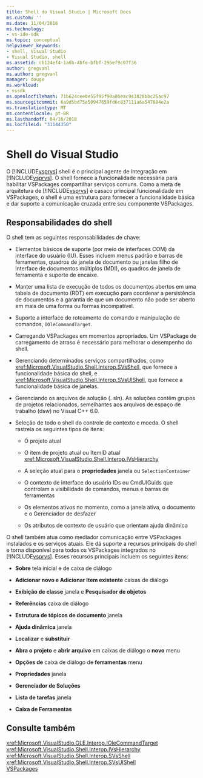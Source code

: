 ```yaml
---
title: Shell do Visual Studio | Microsoft Docs
ms.custom: ''
ms.date: 11/04/2016
ms.technology:
- vs-ide-sdk
ms.topic: conceptual
helpviewer_keywords:
- shell, Visual Studio
- Visual Studio, shell
ms.assetid: cb124ef4-1a6b-4bfe-bfbf-295ef9c07f36
author: gregvanl
ms.author: gregvanl
manager: douge
ms.workload:
- vssdk
ms.openlocfilehash: 71b624cee0e55f95f90a86eac943828bbc26ac97
ms.sourcegitcommit: 6a9d5bd75e50947659fd6c837111a6a547884e2a
ms.translationtype: MT
ms.contentlocale: pt-BR
ms.lasthandoff: 04/16/2018
ms.locfileid: "31144350"
---
```

# <a name="visual-studio-shell"></a>Shell do Visual Studio
O [!INCLUDE[vsprvs](../../code-quality/includes/vsprvs_md.md)] shell é o principal agente de integração em [!INCLUDE[vsprvs](../../code-quality/includes/vsprvs_md.md)]. O shell fornece a funcionalidade necessária para habilitar VSPackages compartilhar serviços comuns. Como a meta de arquitetura de [!INCLUDE[vsprvs](../../code-quality/includes/vsprvs_md.md)] é casaco principal funcionalidade em VSPackages, o shell é uma estrutura para fornecer a funcionalidade básica e dar suporte a comunicação cruzada entre seu componente VSPackages.  
  
## <a name="shell-responsibilities"></a>Responsabilidades do shell  
 O shell tem as seguintes responsabilidades de chave:  
  
-   Elementos básicos de suporte (por meio de interfaces COM) da interface do usuário (IU). Esses incluem menus padrão e barras de ferramentas, quadros de janela de documento ou janelas filho de interface de documentos múltiplos (MDI), os quadros de janela de ferramenta e suporte de encaixe.  
  
-   Manter uma lista de execução de todos os documentos abertos em uma tabela de documento (RDT) em execução para coordenar a persistência de documentos e a garantia de que um documento não pode ser aberto em mais de uma forma ou formas incompatível.  
  
-   Suporte a interface de roteamento de comando e manipulação de comandos, `IOleCommandTarget`.  
  
-   Carregando VSPackages em momentos apropriados. Um VSPackage de carregamento de atraso é necessário para melhorar o desempenho do shell.  
  
-   Gerenciando determinados serviços compartilhados, como <xref:Microsoft.VisualStudio.Shell.Interop.SVsShell>, que fornece a funcionalidade básica do shell, e <xref:Microsoft.VisualStudio.Shell.Interop.SVsUIShell>, que fornece a funcionalidade básica de janelas.  
  
-   Gerenciando os arquivos de solução (. sln). As soluções contêm grupos de projetos relacionados, semelhantes aos arquivos de espaço de trabalho (dsw) no Visual C++ 6.0.  
  
-   Seleção de todo o shell do controle de contexto e moeda. O shell rastreia os seguintes tipos de itens:  
  
    -   O projeto atual  
  
    -   O item de projeto atual ou ItemID atual <xref:Microsoft.VisualStudio.Shell.Interop.IVsHierarchy>  
  
    -   A seleção atual para o **propriedades** janela ou `SelectionContainer`  
  
    -   O contexto de interface do usuário IDs ou CmdUIGuids que controlam a visibilidade de comandos, menus e barras de ferramentas  
  
    -   Os elementos ativos no momento, como a janela ativa, o documento e o Gerenciador de desfazer  
  
    -   Os atributos de contexto de usuário que orientam ajuda dinâmica  
  
 O shell também atua como mediador comunicação entre VSPackages instalados e os serviços atuais. Ele dá suporte a recursos principais do shell e torna disponível para todos os VSPackages integrados no [!INCLUDE[vsprvs](../../code-quality/includes/vsprvs_md.md)]. Esses recursos principais incluem os seguintes itens:  
  
-   **Sobre** tela inicial e de caixa de diálogo  
  
-   **Adicionar novo e Adicionar Item existente** caixas de diálogo  
  
-   **Exibição de classe** janela e **Pesquisador de objetos**  
  
-   **Referências** caixa de diálogo  
  
-   **Estrutura de tópicos de documento** janela  
  
-   **Ajuda dinâmica** janela  
  
-   **Localizar** e **substituir**  
  
-   **Abra o projeto** e **abrir arquivo** em caixas de diálogo o **novo** menu  
  
-   **Opções de** caixa de diálogo de **ferramentas** menu  
  
-   **Propriedades** janela  
  
-   **Gerenciador de Soluções**  
  
-   **Lista de tarefas** janela  
  
-   **Caixa de Ferramentas**  
  
## <a name="see-also"></a>Consulte também  
 <xref:Microsoft.VisualStudio.OLE.Interop.IOleCommandTarget>   
 <xref:Microsoft.VisualStudio.Shell.Interop.IVsHierarchy>   
 <xref:Microsoft.VisualStudio.Shell.Interop.SVsShell>   
 <xref:Microsoft.VisualStudio.Shell.Interop.SVsUIShell>   
 [VSPackages](../../extensibility/internals/vspackages.md)